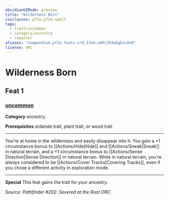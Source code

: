 ```yaml
---
obsidianUIMode: preview
title: "Wilderness Born"
cssclasses: pf2e,pf2e-spell
tags:
  - trait/uncommon
  - category/ancestry
  - remaster
aliases: "Compendium.pf2e.feats-srd.Item.uUPc3k9a6gExLOnN"
license: ORC
---
```

# Wilderness Born
## Feat 1
### [uncommon](uncommon "Uncommon Rarity Trait")

**Category** ancestry; 



**Prerequisites** ardande trait, plant trait, or wood trait
* * *
You're at home in the wilderness and easily disappear into it. You gain a +1 circumstance bonus to [[Actions/Hide|Hide]] and [[Actions/Sneak|Sneak]] in natural terrain, and a +1 circumstance bonus to [[Actions/Sense Direction|Sense Direction]] in natural terrain. While in natural terrain, you're always considered to be [[Actions/Cover Tracks|Covering Tracks]], even if you chose a different activity in exploration mode.

* * *

**Special** This feat gains the trait for your ancestry.

*Source: Pathfinder #202: Severed at the Root*
*ORC*